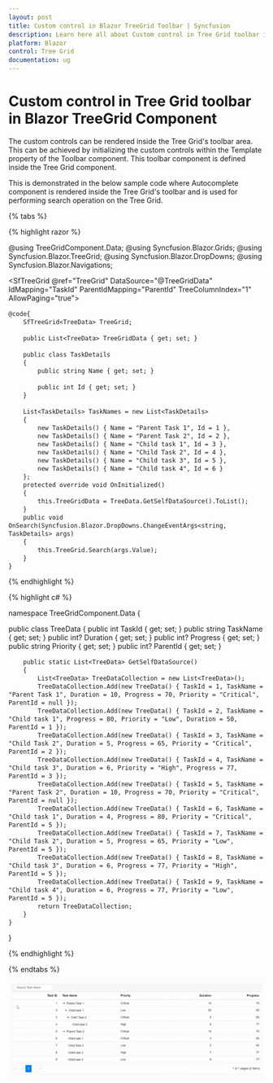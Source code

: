 ```yaml
---
layout: post
title: Custom control in Blazor TreeGrid Toolbar | Syncfusion
description: Learn here all about Custom control in Tree Grid toolbar in Syncfusion Blazor TreeGrid component and more.
platform: Blazor
control: Tree Grid
documentation: ug
---
```


# Custom control in Tree Grid toolbar in Blazor TreeGrid Component

The custom controls can be rendered inside the Tree Grid's toolbar area. This can be achieved by initializing the custom controls within the Template property of the Toolbar component. This toolbar component is defined inside the Tree Grid component.

This is demonstrated in the below sample code where Autocomplete component is rendered inside the Tree Grid's toolbar and is used for performing search operation on the Tree Grid.

{% tabs %}

{% highlight razor %}

@using TreeGridComponent.Data;
@using  Syncfusion.Blazor.Grids;
@using  Syncfusion.Blazor.TreeGrid;
@using Syncfusion.Blazor.DropDowns;
@using Syncfusion.Blazor.Navigations;


<SfTreeGrid @ref="TreeGrid" DataSource="@TreeGridData" IdMapping="TaskId" ParentIdMapping="ParentId"
       TreeColumnIndex="1" AllowPaging="true">
        <TreeGridPageSettings PageSize="8"></TreeGridPageSettings>
        <SfToolbar>
            <ToolbarItems>
                <ToolbarItem Type="ItemType.Input">
                    <Template>
                        <SfAutoComplete Placeholder="Search Task Name" TItem="TaskDetails" TValue="string" DataSource="@TaskNames">
                            <AutoCompleteEvents ValueChange="OnSearch" TValue="string" TItem="TaskDetails"></AutoCompleteEvents>
                            <AutoCompleteFieldSettings Value="Name"></AutoCompleteFieldSettings>
                        </SfAutoComplete>
                    </Template>
                </ToolbarItem>
            </ToolbarItems>
        </SfToolbar>
        <TreeGridColumns>
            <TreeGridColumn Field="TaskId" HeaderText="Task ID" IsPrimaryKey="true" Width="70" TextAlign="Syncfusion.Blazor.Grids.TextAlign.Right"></TreeGridColumn>
            <TreeGridColumn Field="TaskName" HeaderText="Task Name" Width="85">
            </TreeGridColumn>
            <TreeGridColumn Field="Priority" HeaderText="Priority" Width="70">
            </TreeGridColumn>
            <TreeGridColumn Field="Duration" HeaderText="Duration" Width="70" TextAlign="Syncfusion.Blazor.Grids.TextAlign.Right">
            </TreeGridColumn>
            <TreeGridColumn Field="Progress" HeaderText="Progress" Width="70" TextAlign="Syncfusion.Blazor.Grids.TextAlign.Right"></TreeGridColumn>
        </TreeGridColumns>
    </SfTreeGrid>

    @code{
        SfTreeGrid<TreeData> TreeGrid;

        public List<TreeData> TreeGridData { get; set; }

        public class TaskDetails
        {
            public string Name { get; set; }

            public int Id { get; set; }
        }

        List<TaskDetails> TaskNames = new List<TaskDetails>
        {
            new TaskDetails() { Name = "Parent Task 1", Id = 1 },
            new TaskDetails() { Name = "Parent Task 2", Id = 2 },
            new TaskDetails() { Name = "Child task 1", Id = 3 },
            new TaskDetails() { Name = "Child Task 2", Id = 4 },
            new TaskDetails() { Name = "Child task 3", Id = 5 },
            new TaskDetails() { Name = "Child task 4", Id = 6 }
        };
        protected override void OnInitialized()
        {
            this.TreeGridData = TreeData.GetSelfDataSource().ToList();
        }
        public void OnSearch(Syncfusion.Blazor.DropDowns.ChangeEventArgs<string, TaskDetails> args)
        {
            this.TreeGrid.Search(args.Value);
        }
    }

{% endhighlight %}

{% highlight c# %}

namespace TreeGridComponent.Data {

public class TreeData
    {
        public int TaskId { get; set; }
        public string TaskName { get; set; }
        public int? Duration { get; set; }
        public int? Progress { get; set; }
        public string Priority { get; set; }
        public int? ParentId { get; set; }

        public static List<TreeData> GetSelfDataSource()
        {
            List<TreeData> TreeDataCollection = new List<TreeData>();
            TreeDataCollection.Add(new TreeData() { TaskId = 1, TaskName = "Parent Task 1", Duration = 10, Progress = 70, Priority = "Critical", ParentId = null });
            TreeDataCollection.Add(new TreeData() { TaskId = 2, TaskName = "Child task 1", Progress = 80, Priority = "Low", Duration = 50, ParentId = 1 });
            TreeDataCollection.Add(new TreeData() { TaskId = 3, TaskName = "Child Task 2", Duration = 5, Progress = 65, Priority = "Critical", ParentId = 2 });
            TreeDataCollection.Add(new TreeData() { TaskId = 4, TaskName = "Child task 3", Duration = 6, Priority = "High", Progress = 77, ParentId = 3 });
            TreeDataCollection.Add(new TreeData() { TaskId = 5, TaskName = "Parent Task 2", Duration = 10, Progress = 70, Priority = "Critical", ParentId = null });
            TreeDataCollection.Add(new TreeData() { TaskId = 6, TaskName = "Child task 1", Duration = 4, Progress = 80, Priority = "Critical", ParentId = 5 });
            TreeDataCollection.Add(new TreeData() { TaskId = 7, TaskName = "Child Task 2", Duration = 5, Progress = 65, Priority = "Low", ParentId = 5 });
            TreeDataCollection.Add(new TreeData() { TaskId = 8, TaskName = "Child task 3", Duration = 6, Progress = 77, Priority = "High", ParentId = 5 });
            TreeDataCollection.Add(new TreeData() { TaskId = 9, TaskName = "Child task 4", Duration = 6, Progress = 77, Priority = "Low", ParentId = 5 });
            return TreeDataCollection;
        }
    }
}

{% endhighlight %}

{% endtabs %}

![Custom control in toolbar](../images/custom-control-toolbar.gif)